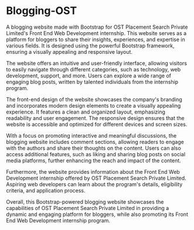 # Blogging-OST

A blogging website made with Bootstrap for OST Placement Search Private Limited's Front End Web Development internship. This website serves as a platform for bloggers to share their insights, experiences, and expertise in various fields. It is designed using the powerful Bootstrap framework, ensuring a visually appealing and responsive layout.

The website offers an intuitive and user-friendly interface, allowing visitors to easily navigate through different categories, such as technology, web development, support, and more. Users can explore a wide range of engaging blog posts, written by talented individuals from the internship program.

The front-end design of the website showcases the company's branding and incorporates modern design elements to create a visually appealing experience. It features a clean and organized layout, emphasizing readability and user engagement. The responsive design ensures that the website is accessible and optimized for different devices and screen sizes.

With a focus on promoting interactive and meaningful discussions, the blogging website includes comment sections, allowing readers to engage with the authors and share their thoughts on the content. Users can also access additional features, such as liking and sharing blog posts on social media platforms, further enhancing the reach and impact of the content.

Furthermore, the website provides information about the Front End Web Development internship offered by OST Placement Search Private Limited. Aspiring web developers can learn about the program's details, eligibility criteria, and application process.

Overall, this Bootstrap-powered blogging website showcases the capabilities of OST Placement Search Private Limited in providing a dynamic and engaging platform for bloggers, while also promoting its Front End Web Development internship program.
